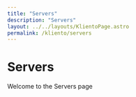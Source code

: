 ```yaml
---
title: "Servers"
description: "Servers"
layout: ../../layouts/KlientoPage.astro
permalink: /kliento/servers
---
```


# Servers

Welcome to the Servers page

